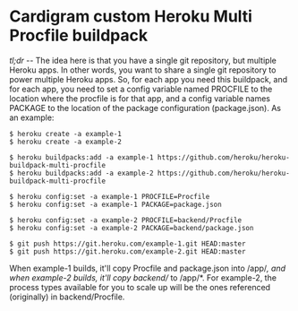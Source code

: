 # Cardigram custom Heroku Multi Procfile buildpack

_tl;dr_ -- The idea here is that you have a single git repository, but multiple Heroku apps. In other words, you want to share a single git repository to power multiple Heroku apps. So, for each app you need this buildpack, and for each app, you need to set a config variable named PROCFILE to the location where the procfile is for that app, and a config variable names PACKAGE to the location of the package configuration (package.json). As an example:

```
$ heroku create -a example-1
$ heroku create -a example-2

$ heroku buildpacks:add -a example-1 https://github.com/heroku/heroku-buildpack-multi-procfile
$ heroku buildpacks:add -a example-2 https://github.com/heroku/heroku-buildpack-multi-procfile

$ heroku config:set -a example-1 PROCFILE=Procfile
$ heroku config:set -a example-1 PACKAGE=package.json

$ heroku config:set -a example-2 PROCFILE=backend/Procfile
$ heroku config:set -a example-2 PACKAGE=backend/package.json

$ git push https://git.heroku.com/example-1.git HEAD:master
$ git push https://git.heroku.com/example-2.git HEAD:master
```

When example-1 builds, it'll copy Procfile and package.json into /app/*, and when example-2 builds, it'll copy backend/* to /app/*. For example-2, the process types available for you to scale up will be the ones referenced (originally) in backend/Procfile.
